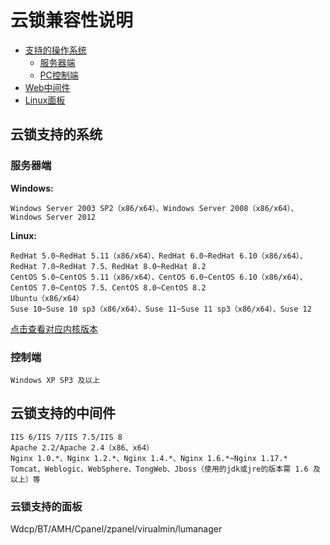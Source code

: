 # 云锁兼容性说明

- [支持的操作系统](#云锁支持的系统)
  - [服务器端](#服务器端)
  - [PC控制端](#控制端)
- [Web中间件](#云锁支持的中间件)
- [Linux面板](#云锁支持的面板)

## 云锁支持的系统

### 服务器端

**Windows:**

```
Windows Server 2003 SP2（x86/x64）、Windows Server 2008（x86/x64）、Windows Server 2012
```

**Linux:**

```
RedHat 5.0~RedHat 5.11（x86/x64）、RedHat 6.0~RedHat 6.10（x86/x64）、RedHat 7.0~RedHat 7.5、RedHat 8.0~RedHat 8.2
CentOS 5.0~CentOS 5.11（x86/x64）、CentOS 6.0~CentOS 6.10（x86/x64）、CentOS 7.0~CentOS 7.5、CentOS 8.0~CentOS 8.2
Ubuntu（x86/x64）
Suse 10~Suse 10 sp3（x86/x64）、Suse 11~Suse 11 sp3（x86/x64）、Suse 12
```

[点击查看对应内核版本](/guide/kernel/README.md)

### 控制端

```
Windows XP SP3 及以上
```

## 云锁支持的中间件

```
IIS 6/IIS 7/IIS 7.5/IIS 8
Apache 2.2/Apache 2.4（x86、x64）
Nginx 1.0.*、Nginx 1.2.*、Nginx 1.4.*、Nginx 1.6.*~Nginx 1.17.*
Tomcat、Weblogic、WebSphere、TongWeb、Jboss（使用的jdk或jre的版本需 1.6 及以上）等
```

### 云锁支持的面板

Wdcp/BT/AMH/Cpanel/zpanel/virualmin/lumanager

